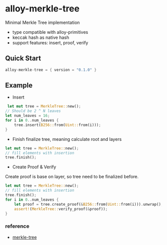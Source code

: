 # alloy-merkle-tree

Minimal Merkle Tree implementation

- type compatible with alloy-primitives
- keccak hash as native hash
- support features: insert, proof, verify

## Quick Start

```rust
alloy-merkle-tree = { version = "0.1.0" }
```

## Example

- Insert

```rust
 let mut tree = MerkleTree::new();
// Should be 2 ^ N leaves
let num_leaves = 16;
for i in 0..num_leaves {
    tree.insert(B256::from(Uint::from(i)));
}
```

- Finish
  finalize tree, meaning calculate root and layers

```rust
let mut tree = MerkleTree::new();
// fill elements with insertion
tree.finish();
```

- Create Proof & Verify

Create proof is base on layer, so tree need to be finalized before.

```rust
let mut tree = MerkleTree::new();
// fill elements with insertion
tree.finish();
for i in 0..num_leaves {
    let proof = tree.create_proof(&B256::from(Uint::from(i))).unwrap();
    assert!(MerkleTree::verify_proof(&proof));
}

```

### reference

- [merkle-tree](https://github.com/personaelabs/merkle-tree)
